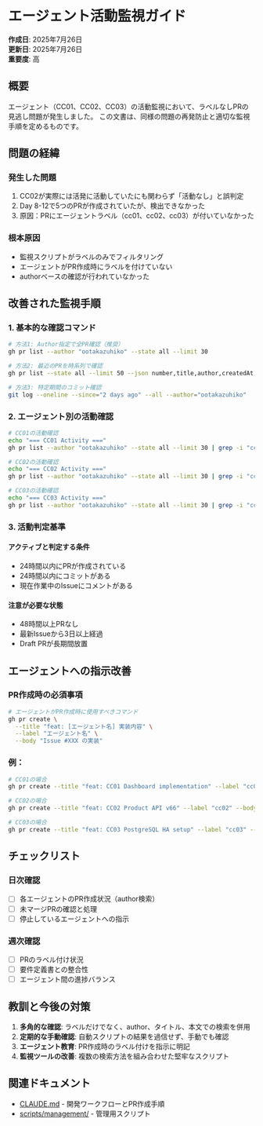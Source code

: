 # エージェント活動監視ガイド

**作成日**: 2025年7月26日  
**更新日**: 2025年7月26日  
**重要度**: 高

## 概要

エージェント（CC01、CC02、CC03）の活動監視において、ラベルなしPRの見逃し問題が発生しました。
この文書は、同様の問題の再発防止と適切な監視手順を定めるものです。

## 問題の経緯

### 発生した問題
1. CC02が実際には活発に活動していたにも関わらず「活動なし」と誤判定
2. Day 8-12で5つのPRが作成されていたが、検出できなかった
3. 原因：PRにエージェントラベル（cc01、cc02、cc03）が付いていなかった

### 根本原因
- 監視スクリプトがラベルのみでフィルタリング
- エージェントがPR作成時にラベルを付けていない
- authorベースの確認が行われていなかった

## 改善された監視手順

### 1. 基本的な確認コマンド

```bash
# 方法1: Author指定で全PR確認（推奨）
gh pr list --author "ootakazuhiko" --state all --limit 30

# 方法2: 最近のPRを時系列で確認
gh pr list --state all --limit 50 --json number,title,author,createdAt,labels | grep -B2 -A2 "ootakazuhiko"

# 方法3: 特定期間のコミット確認
git log --oneline --since="2 days ago" --all --author="ootakazuhiko"
```

### 2. エージェント別の活動確認

```bash
# CC01の活動確認
echo "=== CC01 Activity ==="
gh pr list --author "ootakazuhiko" --state all --limit 30 | grep -i "cc01\|frontend\|v5[0-9]"

# CC02の活動確認
echo "=== CC02 Activity ==="
gh pr list --author "ootakazuhiko" --state all --limit 30 | grep -i "cc02\|backend\|api\|v6[0-9]\|v7[0-9]"

# CC03の活動確認
echo "=== CC03 Activity ==="
gh pr list --author "ootakazuhiko" --state all --limit 30 | grep -i "cc03\|infra\|deploy\|v6[0-9]"
```

### 3. 活動判定基準

#### アクティブと判定する条件
- 24時間以内にPRが作成されている
- 24時間以内にコミットがある
- 現在作業中のIssueにコメントがある

#### 注意が必要な状態
- 48時間以上PRなし
- 最新Issueから3日以上経過
- Draft PRが長期間放置

## エージェントへの指示改善

### PR作成時の必須事項
```bash
# エージェントがPR作成時に使用すべきコマンド
gh pr create \
  --title "feat: [エージェント名] 実装内容" \
  --label "エージェント名" \
  --body "Issue #XXX の実装"
```

### 例：
```bash
# CC01の場合
gh pr create --title "feat: CC01 Dashboard implementation" --label "cc01" --body "Implements Issue #600"

# CC02の場合  
gh pr create --title "feat: CC02 Product API v66" --label "cc02" --body "Day 8 implementation"

# CC03の場合
gh pr create --title "feat: CC03 PostgreSQL HA setup" --label "cc03" --body "Implements Issue #621"
```

## チェックリスト

### 日次確認
- [ ] 各エージェントのPR作成状況（author検索）
- [ ] 未マージPRの確認と処理
- [ ] 停止しているエージェントへの指示

### 週次確認
- [ ] PRのラベル付け状況
- [ ] 要件定義書との整合性
- [ ] エージェント間の進捗バランス

## 教訓と今後の対策

1. **多角的な確認**: ラベルだけでなく、author、タイトル、本文での検索を併用
2. **定期的な手動確認**: 自動スクリプトの結果を過信せず、手動でも確認
3. **エージェント教育**: PR作成時のラベル付けを指示に明記
4. **監視ツールの改善**: 複数の検索方法を組み合わせた堅牢なスクリプト

## 関連ドキュメント
- [CLAUDE.md](/CLAUDE.md) - 開発ワークフローとPR作成手順
- [scripts/management/](/scripts/management/) - 管理用スクリプト